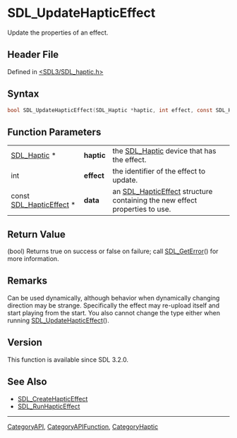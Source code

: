 # SDL_UpdateHapticEffect

Update the properties of an effect.

## Header File

Defined in [<SDL3/SDL_haptic.h>](https://github.com/libsdl-org/SDL/blob/main/include/SDL3/SDL_haptic.h)

## Syntax

```c
bool SDL_UpdateHapticEffect(SDL_Haptic *haptic, int effect, const SDL_HapticEffect *data);
```

## Function Parameters

|                                              |            |                                                                                                |
| -------------------------------------------- | ---------- | ---------------------------------------------------------------------------------------------- |
| [SDL_Haptic](SDL_Haptic) *                   | **haptic** | the [SDL_Haptic](SDL_Haptic) device that has the effect.                                       |
| int                                          | **effect** | the identifier of the effect to update.                                                        |
| const [SDL_HapticEffect](SDL_HapticEffect) * | **data**   | an [SDL_HapticEffect](SDL_HapticEffect) structure containing the new effect properties to use. |

## Return Value

(bool) Returns true on success or false on failure; call
[SDL_GetError](SDL_GetError)() for more information.

## Remarks

Can be used dynamically, although behavior when dynamically changing
direction may be strange. Specifically the effect may re-upload itself and
start playing from the start. You also cannot change the type either when
running [SDL_UpdateHapticEffect](SDL_UpdateHapticEffect)().

## Version

This function is available since SDL 3.2.0.

## See Also

- [SDL_CreateHapticEffect](SDL_CreateHapticEffect)
- [SDL_RunHapticEffect](SDL_RunHapticEffect)

----
[CategoryAPI](CategoryAPI), [CategoryAPIFunction](CategoryAPIFunction), [CategoryHaptic](CategoryHaptic)

